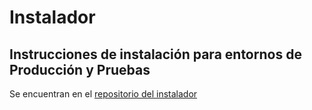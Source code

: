 # Instalador

## Instrucciones de instalación para entornos de Producción y Pruebas

Se encuentran en el [repositorio del instalador](https://github.com/consul/installer)

